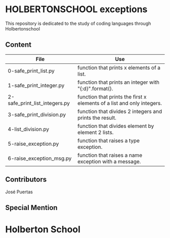 # HOLBERTONSCHOOL exceptions

This repository is dedicated to the study of coding languages through Holbertonschool

## Content

|File|Use|
|---------|---------------------------|
|0-safe_print_list.py|function that prints x elements of a list.|
|1-safe_print_integer.py|function that prints an integer with "{:d}".format().|
|2-safe_print_list_integers.py|function that prints the first x elements of a list and only integers.|
|3-safe_print_division.py|function that divides 2 integers and prints the result.|
|4-list_division.py|function that divides element by element 2 lists.|
|5-raise_exception.py|function that raises a type exception.|
|6-raise_exception_msg.py|function that raises a name exception with a message.|

## Contributors

José Puertas

## Special Mention

# Holberton School
